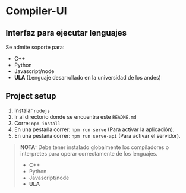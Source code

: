 # Compiler-UI
## Interfaz para ejecutar lenguajes

Se admite soporte para:
* C++
* Python
* Javascript/node
* **ULA** (Lenguaje desarrollado en la universidad de los andes)


## Project setup
1. Instalar `nodejs`
2. Ir al directorio donde se encuentra este `README.md`
3. Corre: `npm install`
4. En una pestaña correr: `npm run serve` (Para activar la aplicación).
4. En una pestaña correr: `npm run serve-api` (Para activar el servidor).


> **NOTA:** Debe tener instalado globalmente los compiladores o interpretes para operar correctamente de los lenguajes.
> * C++
>* Python
>* Javascript/node
>* **ULA**
